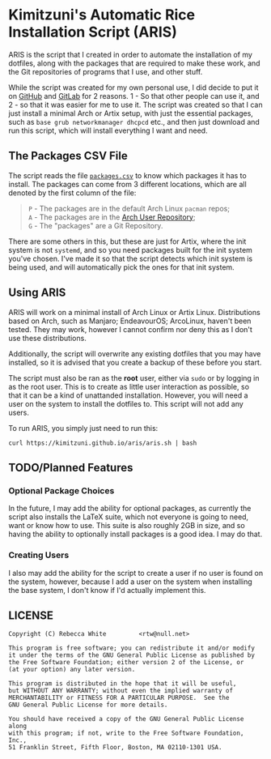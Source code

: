 # Kimitzuni's Automatic Rice Installation Script (ARIS)

ARIS is the script that I created in order to automate the installation of my dotfiles,
along with the packages that are required to make these work, and the Git repositories
of programs that I use, and other stuff.

While the script was created for my own personal use, I did decide to put it on
[GitHub](https://github.com/Kimitzuni/aris) and [GitLab](https://gitlab.com/Kimitzuni/aris) for
2 reasons. 1 - So that other people can use it, and 2 - so that it was easier for me
to use it. The script was created so that I can just install a minimal Arch or Artix setup,
with just the essential packages, such as `base grub networkmanager dhcpcd` etc., and then
just download and run this script, which will install everything I want and need.

## The Packages CSV File
The script reads the file [`packages.csv`](packages.csv) to know which packages it has
to install. The packages can come from 3 different locations, which are all denoted by
the first column of the file:

> `P` - The packages are in the default Arch Linux `pacman` repos; \
> `A` - The packages are in the [Arch User Repository](https://aur.archlinux.org); \
> `G` - The "packages" are a Git Repository.

There are some others in this, but these are just for Artix, where the init system is not
`systemd`, and so you need packages built for the init system you've chosen. I've made it
so that the script detects which init system is being used, and will automatically pick the
ones for that init system.

## Using ARIS
ARIS will work on a minimal install of Arch Linux or Artix Linux. Distributions based on
Arch, such as Manjaro; EndeavourOS; ArcoLinux, haven't been tested. They may work, however
I cannot confirm nor deny this as I don't use these distributions.

Additionally, the script will overwrite any existing dotfiles that you may have installed,
so it is advised that you create a backup of these before you start.

The script must also be ran as the **root** user, either via `sudo` or by logging in as 
the root user. This is to create as little user interaction as possible, so that it can
be a kind of unattanded installation. However, you will need a user on the system to install
the dotfiles to. This script will not add any users.

To run ARIS, you simply just need to run this:

```
curl https://kimitzuni.github.io/aris/aris.sh | bash
```

## TODO/Planned Features

### Optional Package Choices
In the future, I may add the ability for optional packages, as currently the script also
installs the LaTeX suite, which not everyone is going to need, want or know how to use. This
suite is also roughly 2GB in size, and so having the ability to optionally install packages
is a good idea. I may do that.

### Creating Users
I also may add the ability for the script to create a user if no user is found on the system,
however, because I add a user on the system when installing the base system, I don't know if
I'd actually implement this.

## LICENSE
```
Copyright (C) Rebecca White         <rtw@null.net>

This program is free software; you can redistribute it and/or modify
it under the terms of the GNU General Public License as published by
the Free Software Foundation; either version 2 of the License, or
(at your option) any later version.

This program is distributed in the hope that it will be useful,
but WITHOUT ANY WARRANTY; without even the implied warranty of
MERCHANTABILITY or FITNESS FOR A PARTICULAR PURPOSE.  See the
GNU General Public License for more details.

You should have received a copy of the GNU General Public License along
with this program; if not, write to the Free Software Foundation, Inc.,
51 Franklin Street, Fifth Floor, Boston, MA 02110-1301 USA.
```
